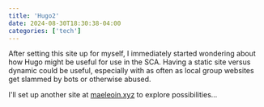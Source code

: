 ```yaml
---
title: 'Hugo2'
date: 2024-08-30T18:30:38-04:00
categories: ['tech']
---
```


After setting this site up for myself, I immediately started wondering about how Hugo might be useful for use in the SCA.  Having a static site versus dynamic could be useful, especially with as often as local group websites get slammed by bots or otherwise abused.

I'll set up another site at [maeleoin.xyz](https://maeleoin.xyz/) to explore possibilities...